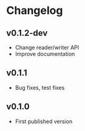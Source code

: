 # Changelog

## v0.1.2-dev

- Change reader/writer API
- Improve documentation

## v0.1.1

- Bug fixes, test fixes


## v0.1.0

- First published version

